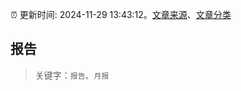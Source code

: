 :alarm_clock: 更新时间: 2024-11-29 13:43:12。[文章来源](/README.md)、[文章分类](/TAGS.md)

## 报告


> 关键字：`报告`、`月报`



